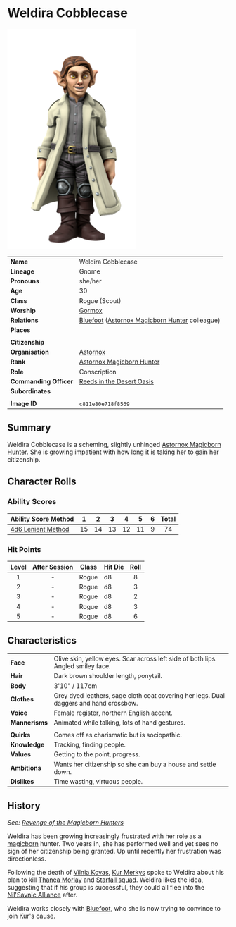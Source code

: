 # Weldira Cobblecase

<img src="https://raw.githubusercontent.com/jesskelsall/astarus-images/main/characters/portraits/c811e80e718f8569.png" height="500" />

|||
| --- | --- |
| **Name** | Weldira Cobblecase | character.3
| **Lineage** | Gnome |
| **Pronouns** | she/her |
| **Age** | 30 |
| **Class** | Rogue (Scout) |
| **Worship** | [Gormox](../gods/deities/gormox.md) |
| **Relations** | [Bluefoot](bluefoot.md) ([Astornox Magicborn Hunter](../organisations/astornox/ranks/astornox-magicborn-hunter.md) colleague) |
| **Places** | |
|||
| **Citizenship** | |
| **Organisation** | [Astornox](../organisations/astornox/astornox.md) |
| **Rank** | [Astornox Magicborn Hunter](../organisations/astornox/ranks/astornox-magicborn-hunter.md) |
| **Role** | Conscription |
| **Commanding Officer** | [Reeds in the Desert Oasis](reeds-in-the-desert-oasis.md) |
| **Subordinates** | |
|||
| **Image ID** | `c811e80e718f8569` |

## Summary

Weldira Cobblecase is a scheming, slightly unhinged [Astornox Magicborn Hunter](../organisations/astornox/ranks/astornox-magicborn-hunter.md). She is growing impatient with how long it is taking her to gain her citizenship.

## Character Rolls

### Ability Scores

| [Ability Score Method](../mechanics/ability-score-method/ability-score-method.md) | 1 | 2 | 3 | 4 | 5 | 6 | Total |
| --- |:---:|:---:|:---:|:---:|:---:|:---:|:---:|
| [4d6 Lenient Method](../mechanics/ability-score-method/4d6-lenient-method.md) | 15 | 14 | 13 | 12 | 11 | 9 | 74 |

### Hit Points

| Level | After Session | Class | Hit Die | Roll |
|:---:|:---:| --- | --- |:---:|
| 1 | - | Rogue | d8 | 8 |
| 2 | - | Rogue | d8 | 3 |
| 3 | - | Rogue | d8 | 2 |
| 4 | - | Rogue | d8 | 3 |
| 5 | - | Rogue | d8 | 6 |

## Characteristics

| | |
| --- | --- |
| **Face** | Olive skin, yellow eyes. Scar across left side of both lips. Angled smiley face. | characteristics.2
| **Hair** | Dark brown shoulder length, ponytail. |
| **Body** | 3'10" / 117cm |
| **Clothes** | Grey dyed leathers, sage cloth coat covering her legs. Dual daggers and hand crossbow. |
| **Voice** | Female register, northern English accent. |
| **Mannerisms** | Animated while talking, lots of hand gestures. |
| | |
| **Quirks** | Comes off as charismatic but is sociopathic. |
| **Knowledge** | Tracking, finding people. |
| **Values** | Getting to the point, progress. |
| **Ambitions** | Wants her citizenship so she can buy a house and settle down. |
| **Dislikes** | Time wasting, virtuous people. |

## History

*See: [Revenge of the Magicborn Hunters](../storylines/revenge-of-the-magicborn-hunters.md)*

Weldira has been growing increasingly frustrated with her role as a [magicborn](../civilisations/kingdom-of-astor/magicborn.md) hunter. Two years in, she has performed well and yet sees no sign of her citizenship being granted. Up until recently her frustration was directionless.

Following the death of [Vilnia Kovas](vilnia-kovas.md), [Kur Merkys](kur-merkys.md) spoke to Weldira about his plan to kill [Thanea Morlay](thanea-morlay.md) and [Starfall squad](../organisations/astorrel/squads/starfall-squad.md). Weldira likes the idea, suggesting that if his group is successful, they could all flee into the [Nil'Savnic Alliance](../civilisations/nilsavnic-alliance/nilsavnic-alliance.md) after.

Weldira works closely with [Bluefoot](bluefoot.md), who she is now trying to convince to join Kur's cause.

